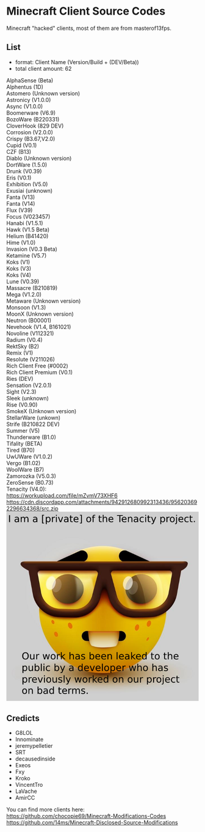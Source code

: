 
# Minecraft Client Source Codes
 Minecraft "hacked" clients, most of them are from masterof13fps.
## List
- format: Client Name (Version/Build + (DEV/Beta))
- total client amount: 62

AlphaSense (Beta)\
Alphentus (1D)\
Astomero (Unknown version)\
Astronicy (V1.0.0)\
Async (V1.0.0)\
Boomerware (V6.9)\
BozoWare (B220331)\
CloverHook (829 DEV)\
Corrosion (V2.0.0)\
Crispy (B3.67,V2.0)\
Cupid (V0.1)\
CZF (B13)\
Diablo (Unknown version)\
DortWare (1.5.0)\
Drunk (V0.39)\
Eris (V0.1)\
Exhibition (V5.0)\
Exusiai (unknown)\
Fanta (V13)\
Fanta (V14)\
Flux (V39)\
Focus (V023457)\
Hanabi (V1.5.1)\
Hawk (V1.5 Beta)\
Helium (B41420)\
Hime (V1.0)\
Invasion (V0.3 Beta)\
Ketamine (V5.7)\
Koks (V1)\
Koks (V3)\
Koks (V4)\
Lune (V0.39)\
Massacre (B210819)\
Mega (V1.2.0)\
Metaware (Unknown version)\
Monsoon (V1.3)\
MoonX (Unknown version)\
Neutron (B00001)\
Nevehook (V1.4, B161021)\
Novoline (V112321)\
Radium (V0.4)\
RektSky (B2)\
Remix (V1)\
Resolute (V211026)\
Rich Client Free (#0002)\
Rich Client Premium (V0.1)\
Ries (DEV)\
Sensation (V2.0.1)\
Sight (V2.3)\
Sleek (unknown)\
Rise (V0.90)\
SmokeX (Unknown version)\
StellarWare (unkown)\
Strife (B210822 DEV)\
Summer (V5)\
Thunderware (B1.0)\
Tifality (BETA)\
Tired (B70)\
UwUWare (V1.0.2)\
Vergo (B1.02)\
WoolWare (B7)\
Zamorozka (V5.0.3)\
ZeroSense (B0.73)\
Tenacity (V4.0): \
https://workupload.com/file/mZvmV73XHF6 \
https://cdn.discordapp.com/attachments/942912680992313436/956203692296634368/src.zip \
![cedo](assets/667.png)
## Credicts
- G8LOL
- Innominate
- jeremypelletier
- SRT
- decausedinside
- Exeos
- Fxy
- Kroko 
- VincentTro
- LaVache
- AmirCC

You can find more clients here:\
https://github.com/chocopie69/Minecraft-Modifications-Codes \
https://github.com/14ms/Minecraft-Disclosed-Source-Modifications
